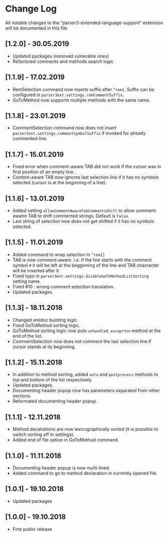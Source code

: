 # Change Log

All notable changes to the "parser3-extended-language-support" extension will be documented in this file.

## [1.2.0] - 30.05.2019

- Updated packages (removed vulnerable ones)
- Refactored comments and methods search logic

## [1.1.9] - 17.02.2019

- RemSelection command now inserts suffix after `^rem{`. Suffix can be configured in `parser3ext.settings.remCommentSuffix`.
- GoToMethod now supports multiple methods with the same name.

## [1.1.8] - 23.01.2019

- CommentSelection command now does not insert `parser3ext.settings.commentSymbolSuffix` if invoked for already commented line.

## [1.1.7] - 15.01.2019

- Fixed error when comment-aware TAB did not work if the cursor was in first position of an empty line.
- Content-aware TAB now ignores last selection line if it has no symbols selected (cursor is at the beginning of a line).

## [1.1.6] - 13.01.2019

- Added setting `allowCommentAwareTabCommentsShift` to allow comment-awatre TAB to shift commented strings. Default is `false`.
- Last string of selection now does not get shifted if it has no symbols selected.

## [1.1.5] - 11.01.2019

- Added command to wrap selection in `^rem{}`
- TAB is now comment-aware. I.e. if the line starts with the comment symbol `#` it will be left at the begginning of the line and TAB chacracter will be inserted after it.
- Fixed typo in `parser3ext.settings.disableGoToMethodListSorting` setting name.
- Fixed #10 : wrong comment selection translation.
- Updated packages.

## [1.1.3] - 18.11.2018

- Changed xmldoc building logic.
- Fixed GoToMethod sorting logic.
- GoToMethod sorting logic now puts `unhandled_exceprton` method at the end of the list.
- CommentSelection now does not comment the last selection line if cursor stands at its beginning.

## [1.1.2] - 15.11.2018

- In addition to method sorting, added `auto` and `postprocess` methods to top and bottom of the list respectively.
- Updated packages.
- Documenting header popup now has parameters separated from other sections.
- Reformated documenting header popup.

## [1.1.1] - 12.11.2018

- Method decalrations are now lexicographically sorted (it is possible to switch sorting off in settings).
- Added end of file option in GoToMethod command.

## [1.1.0] - 11.11.2018

- Documenting header popup is now multi-lined.
- Added command to go to method declaration in currently opened file.

## [1.0.1] - 19.10.2018
- Updated packages

## [1.0.0] - 19.10.2018
- First public release